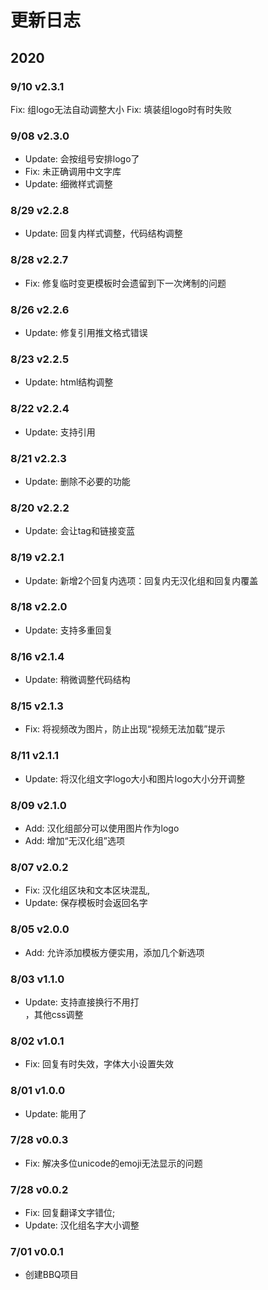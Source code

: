 # 更新日志
  
## 2020

### 9/10 v2.3.1
Fix: 组logo无法自动调整大小
Fix: 填装组logo时有时失败

### 9/08 v2.3.0
* Update: 会按组号安排logo了
* Fix: 未正确调用中文字库
* Update: 细微样式调整

### 8/29  v2.2.8
* Update: 回复内样式调整，代码结构调整

### 8/28  v2.2.7
* Fix: 修复临时变更模板时会遗留到下一次烤制的问题

### 8/26  v2.2.6
* Update: 修复引用推文格式错误

### 8/23  v2.2.5
* Update: html结构调整

### 8/22  v2.2.4
* Update: 支持引用

### 8/21  v2.2.3
* Update: 删除不必要的功能

### 8/20  v2.2.2
* Update: 会让tag和链接变蓝

### 8/19  v2.2.1
* Update: 新增2个回复内选项：回复内无汉化组和回复内覆盖

### 8/18  v2.2.0
* Update: 支持多重回复

### 8/16  v2.1.4
* Update: 稍微调整代码结构

### 8/15  v2.1.3
* Fix: 将视频改为图片，防止出现“视频无法加载”提示

### 8/11  v2.1.1
* Update: 将汉化组文字logo大小和图片logo大小分开调整

### 8/09  v2.1.0
* Add: 汉化组部分可以使用图片作为logo
* Add: 增加“无汉化组”选项

### 8/07  v2.0.2
* Fix: 汉化组区块和文本区块混乱,
* Update: 保存模板时会返回名字

### 8/05  v2.0.0
* Add: 允许添加模板方便实用，添加几个新选项

### 8/03  v1.1.0
* Update: 支持直接换行不用打<br>，其他css调整

### 8/02  v1.0.1
* Fix: 回复有时失效，字体大小设置失效

### 8/01  v1.0.0
* Update: 能用了

### 7/28  v0.0.3
* Fix: 解决多位unicode的emoji无法显示的问题

### 7/28  v0.0.2
* Fix: 回复翻译文字错位; 
* Update: 汉化组名字大小调整

### 7/01  v0.0.1
* 创建BBQ项目
